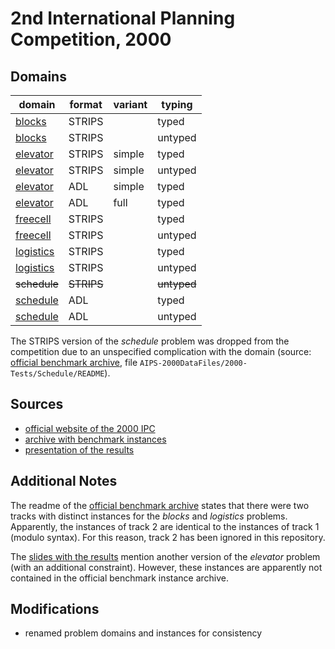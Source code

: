 # 2nd International Planning Competition, 2000

## Domains

| domain | format | variant | typing |
|--------|--------|---------|-------|
| [blocks](domains/blocks-strips-typed) | STRIPS |  | typed |
| [blocks](domains/blocks-strips-untyped) | STRIPS |  | untyped |
| [elevator](domains/elevator-strips-simple-typed) | STRIPS | simple | typed |
| [elevator](domains/elevator-strips-simple-untyped) | STRIPS | simple | untyped |
| [elevator](domains/elevator-adl-simple-typed) | ADL | simple | typed |
| [elevator](domains/elevator-adl-full-typed) | ADL | full | typed |
| [freecell](domains/freecell-strips-typed) | STRIPS |  | typed |
| [freecell](domains/freecell-strips-untyped) | STRIPS |  | untyped |
| [logistics](domains/logistics-strips-typed) | STRIPS |  | typed |
| [logistics](domains/logistics-strips-untyped) | STRIPS |  | untyped |
| ~~schedule~~ | ~~STRIPS~~ |  | ~~untyped~~ |
| [schedule](domains/schedule-adl-typed) | ADL |  | typed |
| [schedule](domains/schedule-adl-untyped) | ADL |  | untyped |

The STRIPS version of the *schedule* problem was dropped from the competition due to an unspecified complication with the domain (source: [official benchmark archive][2], file `AIPS-2000DataFiles/2000-Tests/Schedule/README`).

## Sources

* [official website of the 2000 IPC][1]
* [archive with benchmark instances][2]
* [presentation of the results][3]

## Additional Notes

The readme of the [official benchmark archive][2] states that there were two tracks with distinct instances for the *blocks* and *logistics* problems.
Apparently, the instances of track 2 are identical to the instances of track 1 (modulo syntax).
For this reason, track 2 has been ignored in this repository.

The [slides with the results][3] mention another version of the *elevator* problem (with an additional constraint).
However, these instances are apparently not contained in the official benchmark instance archive.

## Modifications

* renamed problem domains and instances for consistency




[1]:http://ipc00.icaps-conference.org/
[2]:http://ipc00.icaps-conference.org/aips-2000datafiles.tgz
[3]:http://ipc00.icaps-conference.org/SelfContainedAIPS-2000.ppt
